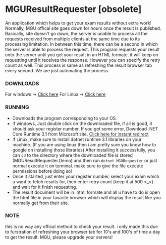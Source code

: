 # MGUResultRequester [obsolete]
An application which helps to get your exam results without extra work!
Normally, MGU offical site goes down for hours once the result is published. Basically, site doesn't go down, the server is unable to process all the requests received from multiple clients at the same time due to its processing limitation. In between this time, there can be a second in which the server is able to process the request.
This program requests your result onto the server until you get your result in an HTML formate. it will keep on requesting until it receives the response. However you can specify the retry count as well. This process is same as refreshing the result browser tab every second. We are just automating the process.

### DOWNLOADS
For windows -> [Click here](https://github.com/ArunPrakashG/MGResultRequester/releases/download/1.1.0.0/MGURequester.exe)
For Linux -> [Click here](https://github.com/ArunPrakashG/MGResultRequester/releases/download/1.1.0.0/MGURequester)

### RUNNING
* Downloads the program corresponding to your OS.
* If windows, Just double click on the downloaded file, if all is good, it should ask your register number. If you get some error, Download .NET Core Runtime 3.1 from Microsoft site. [Click here for instant redirect](https://dotnet.microsoft.com/download/dotnet/thank-you/runtime-desktop-3.1.13-windows-x64-installer)
* If Linux, make sure to install dotnet runtime 3.1 libraries on your machine. (If you are using linux then i am pretty sure you know how to google on installing those libraries)
After installing it successfully, you can `cd` to the directory where the downloaded file is stored (MGUResultRequester.Demo) and then run `dotnet MGURequester` or just normal execute it on terminal. make sure to give the file execute permissions before doing so!
* Once it started, just enter your register number, select your exam which u want to fetch results for, then enter retry count (keep it at 500 >_>) and wait for it finish requesting.
* The result document will be in .html formate and all u have to do is open the html file in your favarite browser which will display the result like you normally get from their site.

### NOTE
this is no way any offical method to check your result. i only made this due to furstration of refreshing your browser tab for 10's and 100's of time a day to get the result.
MGU, please upgrade your servers!
 
